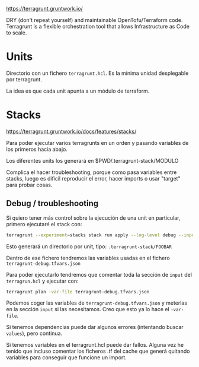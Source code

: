 <https://terragrunt.gruntwork.io/>

DRY (don't repeat yourself) and maintainable OpenTofu/Terraform code.
Terragrunt is a flexible orchestration tool that allows Infrastructure as Code to scale.

# Units

Directorio con un fichero `terragrunt.hcl`.
Es la mínima unidad desplegable por terragrunt.

La idea es que cada unit apunta a un módulo de terraform.

# Stacks

<https://terragrunt.gruntwork.io/docs/features/stacks/>

Para poder ejecutar varios terragrunts en un orden y pasando variables de los primeros hacia abajo.

Los diferentes units los generará en $PWD/.terragrunt-stack/MODULO

Complica el hacer troubleshooting, porque como pasa variables entre stacks, luego es dificil reproducir el error, hacer imports o usar "target" para probar cosas.

## Debug / troubleshooting

Si quiero tener más control sobre la ejecución de una unit en particular, primero ejecutaré el stack con:

```bash
terragrunt --experiment=stacks stack run apply --log-level debug --inputs-debug
```

Esto generará un directorio por unit, tipo: `.terragrunt-stack/FOOBAR`

Dentro de ese fichero tendremos las variables usadas en el fichero `terragrunt-debug.tfvars.json`

Para poder ejecutarlo tendremos que comentar toda la sección de `input` del `terragrun.hcl` y ejecutar con:

```bash
terragrunt plan -var-file terragrunt-debug.tfvars.json
```

Podemos coger las variables de `terragrunt-debug.tfvars.json` y meterlas en la sección `input` si las necesitamos.
Creo que esto ya lo hace el `-var-file`.

Si tenemos dependencias puede dar algunos errores (intentando buscar `values`), pero continua.

Si tenemos variables en el terragrunt.hcl puede dar fallos.
Alguna vez he tenido que incluso comentar los ficheros .tf del cache que generá quitando variables para conseguir que funcione un import.
